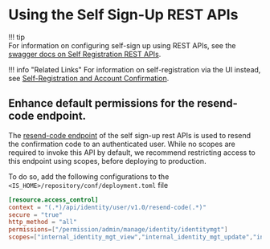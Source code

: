 # Using the Self Sign-Up REST APIs

!!! tip    
    For information on configuring self-sign up using REST APIs, see the [swagger docs on Self Registration REST APIs](https://api-docs.wso2.com/apidocs/is/is510/self-registration/).
    

!!! info "Related Links" 
    For information on self-registration via the UI instead, see [Self-Registration and Account Confirmation](../../learn/self-registration-and-account-confirmation).

## Enhance default permissions for the resend-code endpoint.

The [resend-code endpoint](https://api-docs.wso2.com/apidocs/is/is510/self-registration/#!/operations#SelfRegister#resendCodePost) of the self sign-up rest APIs is used to resend the confirmation code to an authenticated user. While no scopes are required to invoke this API by default, we recommend restricting access to this endpoint using scopes, before deploying to production.

To do so, add the following configurations to the `<IS_HOME>/repository/conf/deployment.toml` file


```toml
[resource.access_control]
context = "(.*)/api/identity/user/v1.0/resend-code(.*)"
secure = "true"
http_method = "all"
permissions=["/permission/admin/manage/identity/identitymgt"]
scopes=["internal_identity_mgt_view","internal_identity_mgt_update","internal_identity_mgt_create","internal_identity_mgt_delete"]
```